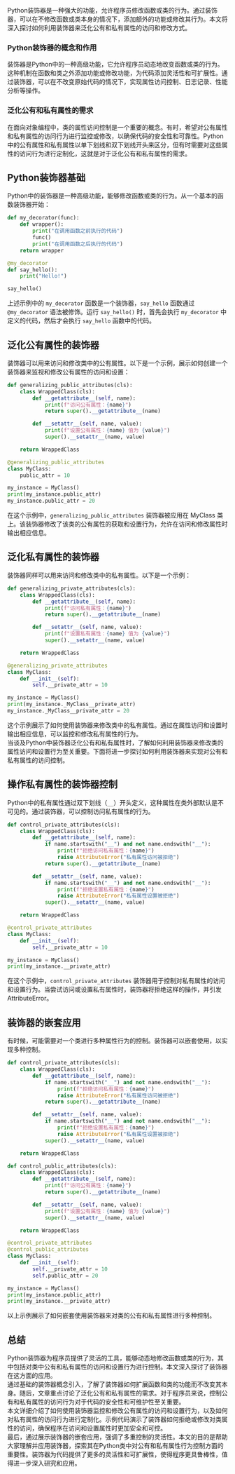 Python装饰器是一种强大的功能，允许程序员修改函数或类的行为。通过装饰器，可以在不修改函数或类本身的情况下，添加额外的功能或修改其行为。本文将深入探讨如何利用装饰器来泛化公有和私有属性的访问和修改方式。
<a name="ZID1e"></a>
### Python装饰器的概念和作用
装饰器是Python中的一种高级功能，它允许程序员动态地改变函数或类的行为。这种机制在函数和类之外添加功能或修改功能，为代码添加灵活性和可扩展性。通过装饰器，可以在不改变原始代码的情况下，实现属性访问控制、日志记录、性能分析等操作。
<a name="g0PIU"></a>
### 泛化公有和私有属性的需求
在面向对象编程中，类的属性访问控制是一个重要的概念。有时，希望对公有属性和私有属性的访问行为进行监控或修改，以确保代码的安全性和可靠性。Python中的公有属性和私有属性以单下划线和双下划线开头来区分，但有时需要对这些属性的访问行为进行定制化，这就是对于泛化公有和私有属性的需求。
<a name="L5hWV"></a>
## Python装饰器基础
Python中的装饰器是一种高级功能，能够修改函数或类的行为。从一个基本的函数装饰器开始：
```python
def my_decorator(func):
    def wrapper():
        print("在调用函数之前执行的代码")
        func()
        print("在调用函数之后执行的代码")
    return wrapper

@my_decorator
def say_hello():
    print("Hello!")

say_hello()
```
上述示例中的 `my_decorator` 函数是一个装饰器，`say_hello` 函数通过 `@my_decorator` 语法被修饰。运行 `say_hello()` 时，首先会执行 `my_decorator` 中定义的代码，然后才会执行 `say_hello` 函数中的代码。
<a name="vYWaJ"></a>
## 泛化公有属性的装饰器
装饰器可以用来访问和修改类中的公有属性。以下是一个示例，展示如何创建一个装饰器来监视和修改公有属性的访问和设置：
```python
def generalizing_public_attributes(cls):
    class WrappedClass(cls):
        def __getattribute__(self, name):
            print(f"访问公有属性：{name}")
            return super().__getattribute__(name)

        def __setattr__(self, name, value):
            print(f"设置公有属性：{name} 值为 {value}")
            super().__setattr__(name, value)

    return WrappedClass

@generalizing_public_attributes
class MyClass:
    public_attr = 10

my_instance = MyClass()
print(my_instance.public_attr)
my_instance.public_attr = 20
```
在这个示例中，`generalizing_public_attributes` 装饰器被应用在 MyClass 类上。该装饰器修改了该类的公有属性的获取和设置行为，允许在访问和修改属性时输出相应信息。
<a name="UBzcz"></a>
## 泛化私有属性的装饰器
装饰器同样可以用来访问和修改类中的私有属性。以下是一个示例：
```python
def generalizing_private_attributes(cls):
    class WrappedClass(cls):
        def __getattribute__(self, name):
            print(f"访问私有属性：{name}")
            return super().__getattribute__(name)

        def __setattr__(self, name, value):
            print(f"设置私有属性：{name} 值为 {value}")
            super().__setattr__(name, value)

    return WrappedClass

@generalizing_private_attributes
class MyClass:
    def __init__(self):
        self.__private_attr = 10

my_instance = MyClass()
print(my_instance._MyClass__private_attr)
my_instance._MyClass__private_attr = 20
```
这个示例展示了如何使用装饰器来修改类中的私有属性。通过在属性访问和设置时输出相应信息，可以监控和修改私有属性的行为。<br />当谈及Python中装饰器泛化公有和私有属性时，了解如何利用装饰器来修改类的属性访问和设置行为至关重要。下面将进一步探讨如何利用装饰器来实现对公有和私有属性的访问控制。
<a name="DkgXf"></a>
## 操作私有属性的装饰器控制
Python中的私有属性通过双下划线（`__`）开头定义，这种属性在类外部默认是不可见的。通过装饰器，可以控制访问私有属性的行为。
```python
def control_private_attributes(cls):
    class WrappedClass(cls):
        def __getattribute__(self, name):
            if name.startswith("__") and not name.endswith("__"):
                print(f"拒绝访问私有属性：{name}")
                raise AttributeError("私有属性访问被拒绝")
            return super().__getattribute__(name)

        def __setattr__(self, name, value):
            if name.startswith("__") and not name.endswith("__"):
                print(f"拒绝设置私有属性：{name}")
                raise AttributeError("私有属性设置被拒绝")
            super().__setattr__(name, value)

    return WrappedClass

@control_private_attributes
class MyClass:
    def __init__(self):
        self.__private_attr = 10

my_instance = MyClass()
print(my_instance.__private_attr)
```
在这个示例中，`control_private_attributes` 装饰器用于控制对私有属性的访问和设置行为。当尝试访问或设置私有属性时，装饰器将拒绝这样的操作，并引发 AttributeError。
<a name="XqqrV"></a>
## 装饰器的嵌套应用
有时候，可能需要对一个类进行多种属性行为的控制。装饰器可以嵌套使用，以实现多种控制。
```python
def control_private_attributes(cls):
    class WrappedClass(cls):
        def __getattribute__(self, name):
            if name.startswith("__") and not name.endswith("__"):
                print(f"拒绝访问私有属性：{name}")
                raise AttributeError("私有属性访问被拒绝")
            return super().__getattribute__(name)

        def __setattr__(self, name, value):
            if name.startswith("__") and not name.endswith("__"):
                print(f"拒绝设置私有属性：{name}")
                raise AttributeError("私有属性设置被拒绝")
            super().__setattr__(name, value)

    return WrappedClass

def control_public_attributes(cls):
    class WrappedClass(cls):
        def __getattribute__(self, name):
            print(f"访问公有属性：{name}")
            return super().__getattribute__(name)

        def __setattr__(self, name, value):
            print(f"设置公有属性：{name} 值为 {value}")
            super().__setattr__(name, value)

    return WrappedClass

@control_private_attributes
@control_public_attributes
class MyClass:
    def __init__(self):
        self.__private_attr = 10
        self.public_attr = 20

my_instance = MyClass()
print(my_instance.public_attr)
print(my_instance.__private_attr)
```
以上示例展示了如何嵌套使用装饰器来对类的公有和私有属性进行多种控制。
<a name="Vpapo"></a>
## 总结
Python装饰器为程序员提供了灵活的工具，能够动态地修改函数或类的行为，其中包括对类中公有和私有属性的访问和设置行为进行控制。本文深入探讨了装饰器在这方面的应用。<br />通过基础的装饰器概念引入，了解了装饰器如何扩展函数和类的功能而不改变其本身。随后，文章重点讨论了泛化公有和私有属性的需求。对于程序员来说，控制公有和私有属性的访问行为对于代码的安全性和可维护性至关重要。<br />本文详细介绍了如何使用装饰器监控和修改公有属性的访问和设置行为，以及如何对私有属性的访问行为进行定制化。示例代码演示了装饰器如何拒绝或修改对类属性的访问，确保程序在访问和设置属性时更加安全和可控。<br />最后，通过展示装饰器的嵌套应用，强调了多重控制的灵活性。本文的目的是帮助大家理解并应用装饰器，探索其在Python类中对公有和私有属性行为控制方面的重要性。装饰器为代码提供了更多的灵活性和可扩展性，使得程序更具鲁棒性，值得进一步深入研究和应用。
